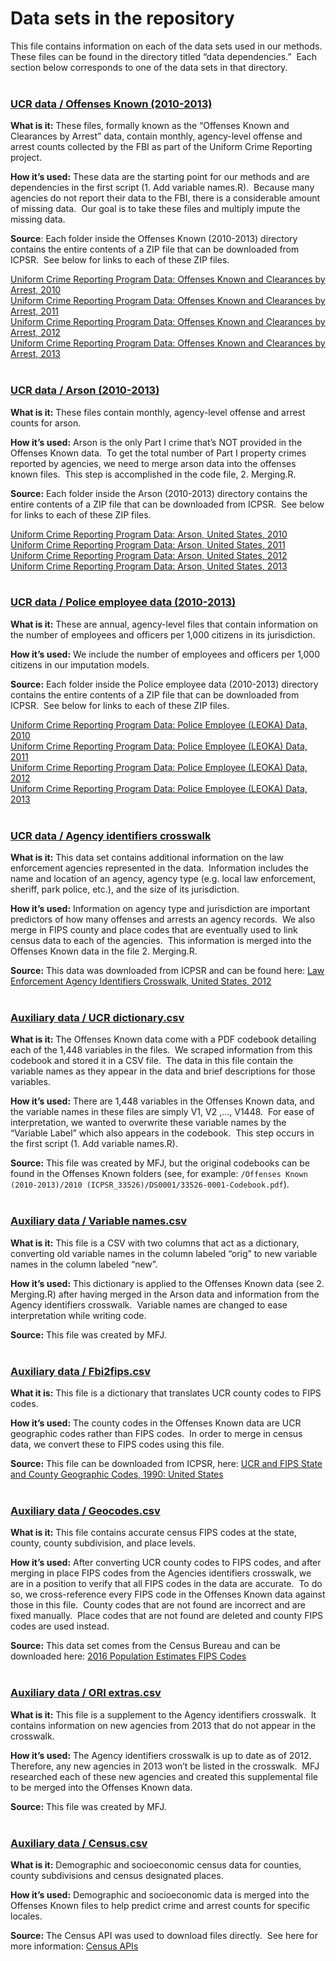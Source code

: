 # Data sets in the repository

This file contains information on each of the data sets used in our methods.  These files can be found in the 
directory titled “data dependencies.”  Each section below corresponds to one of the data sets in that directory.  
&nbsp;   

### <ins>UCR data / Offenses Known (2010-2013)</ins>

**What is it:** These files, formally known as the “Offenses Known and Clearances by Arrest” data, contain monthly, 
agency-level offense and arrest counts collected by the FBI as part of the Uniform Crime Reporting project.

**How it’s used:** These data are the starting point for our methods and are dependencies in the first script 
(1. Add variable names.R).  Because many agencies do not report their data to the FBI, there is a considerable 
amount of missing data.  Our goal is to take these files and multiply impute the missing data.

**Source**: Each folder inside the Offenses Known (2010-2013) directory contains the entire contents of a ZIP file 
that can be downloaded from ICPSR.  See below for links to each of these ZIP files.

[Uniform Crime Reporting Program Data: Offenses Known and Clearances by Arrest, 2010](https://www.icpsr.umich.edu/web/NACJD/studies/33526)  
[Uniform Crime Reporting Program Data: Offenses Known and Clearances by Arrest, 2011](https://www.icpsr.umich.edu/web/NACJD/studies/34586)  
[Uniform Crime Reporting Program Data: Offenses Known and Clearances by Arrest, 2012](https://www.icpsr.umich.edu/web/NACJD/studies/35021)  
[Uniform Crime Reporting Program Data: Offenses Known and Clearances by Arrest, 2013](https://www.icpsr.umich.edu/web/NACJD/studies/36122)  
&nbsp;   

### <ins>UCR data / Arson (2010-2013)</ins>

**What is it:** These files contain monthly, agency-level offense and arrest counts for arson.

**How it’s used:** Arson is the only Part I crime that’s NOT provided in the Offenses Known data.  To get the total 
number of Part I property crimes reported by agencies, we need to merge arson data into the offenses known files.  
This step is accomplished in the code file, 2. Merging.R.

**Source:** Each folder inside the Arson (2010-2013) directory contains the entire contents of a ZIP file that can be 
downloaded from ICPSR.  See below for links to each of these ZIP files.

[Uniform Crime Reporting Program Data: Arson, United States, 2010](https://www.icpsr.umich.edu/web/NACJD/studies/33528)  
[Uniform Crime Reporting Program Data: Arson, United States, 2011](https://www.icpsr.umich.edu/web/NACJD/studies/34579)  
[Uniform Crime Reporting Program Data: Arson, United States, 2012](https://www.icpsr.umich.edu/web/NACJD/studies/35016)  
[Uniform Crime Reporting Program Data: Arson, United States, 2013](https://www.icpsr.umich.edu/web/NACJD/studies/36114)  
&nbsp;   

### <ins>UCR data / Police employee data (2010-2013)</ins>

**What is it:** These are annual, agency-level files that contain information on the number of employees and officers 
per 1,000 citizens in its jurisdiction.

**How it’s used:** We include the number of employees and officers per 1,000 citizens in our imputation models.

**Source:** Each folder inside the Police employee data (2010-2013) directory contains the entire contents of a ZIP 
file that can be downloaded from ICPSR.  See below for links to each of these ZIP files.

[Uniform Crime Reporting Program Data: Police Employee (LEOKA) Data, 2010](https://www.icpsr.umich.edu/web/NACJD/studies/33525)  
[Uniform Crime Reporting Program Data: Police Employee (LEOKA) Data, 2011](https://www.icpsr.umich.edu/web/NACJD/studies/34584)  
[Uniform Crime Reporting Program Data: Police Employee (LEOKA) Data, 2012](https://www.icpsr.umich.edu/web/NACJD/studies/35020)  
[Uniform Crime Reporting Program Data: Police Employee (LEOKA) Data, 2013](https://www.icpsr.umich.edu/web/NACJD/studies/36119)  
&nbsp;   

### <ins>UCR data / Agency identifiers crosswalk</ins>

**What is it:** This data set contains additional information on the law enforcement agencies represented in the data.  
Information includes the name and location of an agency, agency type (e.g. local law enforcement, sheriff, park police, 
etc.), and the size of its jurisdiction.

**How it’s used:** Information on agency type and jurisdiction are important predictors of how many offenses and arrests 
an agency records.  We also merge in FIPS county and place codes that are eventually used to link census data to each of 
the agencies.  This information is merged into the Offenses Known data in the file 2. Merging.R.

**Source:** This data was downloaded from ICPSR and can be found here: [Law Enforcement Agency Identifiers Crosswalk, United States, 2012](https://www.icpsr.umich.edu/web/NACJD/studies/35158)  
&nbsp;   

### <ins>Auxiliary data / UCR dictionary.csv</ins>

**What is it:** The Offenses Known data come with a PDF codebook detailing each of the 1,448 variables in the files.  
We scraped information from this codebook and stored it in a CSV file.  The data in this file contain the variable 
names as they appear in the data and brief descriptions for those variables.

**How it’s used:** There are 1,448 variables in the Offenses Known data, and the variable names in these files are 
simply V1, V2 ,..., V1448.  For ease of interpretation, we wanted to overwrite these variable names by the “Variable 
Label” which also appears in the codebook.  This step occurs in the first script (1. Add variable names.R).

**Source:** This file was created by MFJ, but the original codebooks can be found in the Offenses Known folders (see, 
for example: `/Offenses Known (2010-2013)/2010 (ICPSR_33526)/DS0001/33526-0001-Codebook.pdf`).  
&nbsp;   

### <ins>Auxiliary data / Variable names.csv</ins>

**What is it:** This file is a CSV with two columns that act as a dictionary, converting old variable names in the 
column labeled “orig” to new variable names in the column labeled “new”.

**How it’s used:** This dictionary is applied to the Offenses Known data (see 2. Merging.R) after having merged in 
the Arson data and information from the Agency identifiers crosswalk.  Variable names are changed to ease 
interpretation while writing code.

**Source:** This file was created by MFJ.  
&nbsp;   

### <ins>Auxiliary data / Fbi2fips.csv</ins>

**What it is:** This file is a dictionary that translates UCR county codes to FIPS codes.

**How it’s used:** The county codes in the Offenses Known data are UCR geographic codes rather than FIPS codes.  In 
order to merge in census data, we convert these to FIPS codes using this file.

**Source:** This file can be downloaded from ICPSR, here: [UCR and FIPS State and County Geographic Codes, 1990: United States](https://www.icpsr.umich.edu/web/NACJD/studies/2565)  
&nbsp;   

### <ins>Auxiliary data / Geocodes.csv</ins>

**What is it:** This file contains accurate census FIPS codes at the state, county, county subdivision, and place levels.

**How it’s used:** After converting UCR county codes to FIPS codes, and after merging in place FIPS codes from the 
Agencies identifiers crosswalk, we are in a position to verify that all FIPS codes in the data are accurate.  To do 
so, we cross-reference every FIPS code in the Offenses Known data against those in this file.  County codes that are 
not found are incorrect and are fixed manually.  Place codes that are not found are deleted and county FIPS codes are 
used instead.

**Source:** This data set comes from the Census Bureau and can be downloaded here: [2016 Population Estimates FIPS Codes](https://www.census.gov/geographies/reference-files/2016/demo/popest/2016-fips.html)  
&nbsp;   

### <ins>Auxiliary data / ORI extras.csv</ins>

**What is it:** This file is a supplement to the Agency identifiers crosswalk.  It contains information on new 
agencies from 2013 that do not appear in the crosswalk.

**How it’s used:** The Agency identifiers crosswalk is up to date as of 2012.  Therefore, any new agencies in 2013 
won’t be listed in the crosswalk.  MFJ researched each of these new agencies and created this supplemental file to 
be merged into the Offenses Known data.

**Source:** This file was created by MFJ.  
&nbsp;   

### <ins>Auxiliary data / Census.csv</ins>

**What is it:** Demographic and socioeconomic census data for counties, county subdivisions and census designated 
places.

**How it’s used:** Demographic and socioeconomic data is merged into the Offenses Known files to help predict crime 
and arrest counts for specific locales.

**Source:** The Census API was used to download files directly.  See here for more information: [Census APIs](https://www.census.gov/data/developers/data-sets.html)
